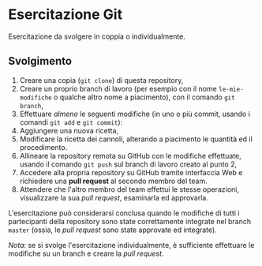 # Esercitazione Git

Esercitazione da svolgere in coppia o individualmente.

## Svolgimento

1. Creare una copia (`git clone`) di questa repository,
1. Creare un proprio branch di lavoro (per esempio con il nome `le-mie-modifiche` o qualche altro nome a piacimento), con il comando `git branch`,
1. Effettuare *almeno* le seguenti modifiche (in uno o più commit, usando i comandi `git add` e `git commit`):
  1. Aggiungere una nuova ricetta,
  1. Modificare la ricetta dei cannoli, alterando a piacimento le quantità ed il procedimento.
1. Allineare la repository remota su GitHub con le modifiche effettuate, usando il comando `git push` sul branch di lavoro creato al punto 2,
1. Accedere alla propria repository su GitHub tramite interfaccia Web e richiedere una **pull request** al secondo membro del team.
1. Attendere che l'altro membro del team effettui le stesse operazioni, visualizzare la sua *pull request*, esaminarla ed approvarla.

L'esercitazione può considerarsi conclusa quando le modifiche di tutti i partecipanti della repository sono state correttamente integrate nel branch `master` (ossia, le *pull request* sono state approvate ed integrate).

*Nota:* se si svolge l'esercitazione individualmente, è sufficiente effettuare le modifiche su un branch e creare la *pull request*.
